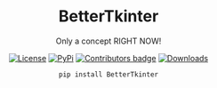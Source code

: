 <div align="center">
  
# BetterTkinter

Only a concept RIGHT NOW!

[![License](https://img.shields.io/badge/License-MIT-blue)](https://github.com/D-I-Projects/BetterTkinter#license)  [![PyPi](https://img.shields.io/badge/PyPi%20Link-FFFF00)](https://pypi.org/project/BetterTkinter/)  <a href="https://github.com/D-I-Projects/BetterTkinter/blob/master/CONTRIBUTING.md"> <img src="https://img.shields.io/github/contributors-anon/D-I-Projects/BetterTkinter" alt="Contributors badge" /></a>  [![Downloads](https://static.pepy.tech/badge/BetterTkinter)](https://pepy.tech/project/BetterTkinter)

```pip install BetterTkinter``` 

</div>
